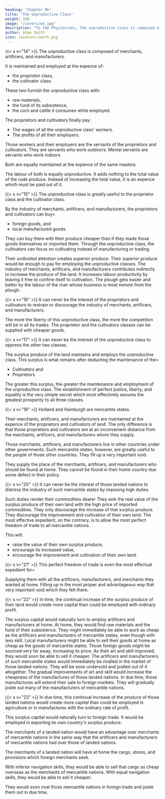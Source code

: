 ```yaml
---
heading: "Chapter 9b"
title: "The Unproductive Class"
weight: 108
image: "/covers/wn.jpg"
description: "To the Physiocrats, the unproductive class is composed of merchants, artificers, and manufacturers"
author: Adam Smith
icon: /avatars/smith.png
---
```





{{< s v="14" >}} The unproductive class is composed of merchants, artificers, and manufacturers.

It is maintained and employed at the expence of: 
- the proprietor class,
- the cultivator class.

These two furnish the unproductive class with:
- raw materials,
- the fund of its subsistence,
- the corn and cattle it consumes while employed.

The proprietors and cultivators finally pay:
- The wages of all the unproductive class' workers.
- The profits of all their employers.

Those workers and their employers are the servants of the proprietors and cultivators.
They are servants who work outdoors.
Menial servants are servants who work indoors.

Both are equally maintained at the expence of the same masters.

The labour of both is equally unproductive.
It adds nothing to the total value of the rude produce.
Instead of increasing the total value, it is an expence which must be paid out of it.



{{< s v="15" >}} The unproductive class is greatly useful to the proprietor class and the cultivator class.

By the industry of merchants, artificers, and manufacturers, the proprietors and cultivators can buy= 
- foreign goods, and
- local manufactured goods.

They can buy them with their produce cheaper than if they made those goods themselves or imported them.
Through the unproductive class, the cultivators can focus on cultivating instead of manufacturing or trading.

Their undivided attention creates superior produce.
Their superior produce would be enough to pay for employing the unproductive classes.
The industry of merchants, artificers, and manufacturers contributes indirectly to increase the produce of the land.
It increases labour productivity by leaving it free to confine itself to cultivation.
The plough gets easier and better by the labour of the man whose business is most remote from the plough.


{{< s v="16" >}} It can never be the interest of the proprietors and cultivators to restrain or discourage the industry of merchants, artificers, and manufacturers.

The more the liberty of this unproductive class, the more the competition will be in all its trades.
The proprietor and the cultivators classes can be supplied with cheaper goods.


{{< s v="17" >}} It can never be the interest of the unproductive class to oppress the other two classes.

The surplus produce of the land maintains and employs the unproductive class.
This surplus is what remains after deducting the maintenance of the= 
- Cultivators and
- Proprietors

The greater this surplus, the greater the maintenance and employment of the unproductive class.
The establishment of perfect justice, liberty, and equality is the very simple secret which most effectively secures the greatest prosperity to all three classes.


{{< s v="18" >}} Holland and Hamburgh are mercantile states.

Their merchants, artificers, and manufacturers are maintained at the expence of the proprietors and cultivators of land.
The only difference is that those proprietors and cultivators are at an inconvenient distance from the merchants, artificers, and manufacturers whom they supply.

Those merchants, artificers, and manufacturers live in other countries under other governments.
Such mercantile states, however, are greatly useful to the people of those other countries.
They fill up a very important void.

They supply the place of the merchants, artificers, and manufacturers who should be found at home.
They cannot be found in their home country due some defect in their policy.


{{< s v="20" >}} It can never be the interest of those landed nations to distress the industry of such mercantile states by imposing high duties.

Such duties render their commodities dearer
They sink the real value of the surplus produce of their own land with the high price of imported commodities.
They only discourage the increase of that surplus produce.
They discourage the improvement and cultivation of their own land.
The most effective expedient, on the contrary, is to allow the most perfect freedom of trade to all mercantile nations.

This will:
- raise the value of their own surplus produce,
- encourage its increased value,
- encourage the improvement and cultivation of their own land.


{{< s v="21" >}} This perfect freedom of trade is even the most effectual expedient for= 

Supplying them with all the artificers, manufacturers, and merchants they wanted at home.
Filling up in the most proper and advantageous way that very important void which they felt there.


{{< s v="22" >}} In time, the continual increase of the surplus produce of their land would create more capital than could be employed with ordinary profit.

The surplus capital would naturally turn to employ artificers and manufacturers at home.
At home, they would find raw materials and the fund of their subsistence.
They might immediately be able to work as cheap as the artificers and manufacturers of mercantile states, even though with less skill.
Local manufacturers might be able to sell their goods at home as cheap as the goods of mercantile states.
Those foreign goods might be sourced very far away, increasing its price.
As their art and skill improved, they would soon be able to sell it cheaper.
The artificers and manufacturers of such mercantile states would immediately be rivalled in the market of those landed nations.
They will be soon undersold and jostled out of it altogether.
The gradual improvements of art and skill would increase the cheapness of the manufactures of those landed nations.
In due time, those manufactures will extend their sale to foreign markets.
They will gradually jostle out many of the manufacturers of mercantile nations.

{{< s v="23" >}} In due time, this continual increase of the produce of those landed nations would create more capital than could be employed in agriculture or in manufactures with the ordinary rate of profit.

This surplus capital would naturally turn to foreign trade.
It would be employed in exporting its own country's surplus produce.

The merchants of a landed nation would have an advantage over merchants of mercantile nations in the same way that the artificers and manufacturers of mercantile nations had over those of landed nations.

The merchants of a landed nation will have at home the cargo, stores, and provisions which foreign merchants seek.

With inferior navigation skills, they would be able to sell that cargo as cheap overseas as the merchants of mercantile nations.
With equal navigation skills, they would be able to sell it cheaper.

They would soon rival those mercantile nations in foreign trade and jostle them out in due time.